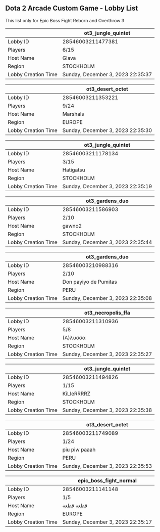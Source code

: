 ## Dota 2 Arcade Custom Game - Lobby List

This list only for Epic Boss Fight Reborn and Overthrow 3

|  | ot3_jungle_quintet |
| ------ | ------ |
| Lobby ID | 28546003211477381 |
| Players | 6/15 |
| Host Name | Glava |
| Region | STOCKHOLM |
| Lobby Creation Time | Sunday, December 3, 2023 22:35:37 |


|  | ot3_desert_octet |
| ------ | ------ |
| Lobby ID | 28546003211353221 |
| Players | 9/24 |
| Host Name | Marshals |
| Region | EUROPE |
| Lobby Creation Time | Sunday, December 3, 2023 22:35:30 |


|  | ot3_jungle_quintet |
| ------ | ------ |
| Lobby ID | 28546003211178134 |
| Players | 3/15 |
| Host Name | Hatigatsu |
| Region | STOCKHOLM |
| Lobby Creation Time | Sunday, December 3, 2023 22:35:19 |


|  | ot3_gardens_duo |
| ------ | ------ |
| Lobby ID | 28546003211586903 |
| Players | 2/10 |
| Host Name | gawno2 |
| Region | STOCKHOLM |
| Lobby Creation Time | Sunday, December 3, 2023 22:35:44 |


|  | ot3_gardens_duo |
| ------ | ------ |
| Lobby ID | 28546003210988316 |
| Players | 2/10 |
| Host Name | Don payiyo de Pumitas |
| Region | PERU |
| Lobby Creation Time | Sunday, December 3, 2023 22:35:08 |


|  | ot3_necropolis_ffa |
| ------ | ------ |
| Lobby ID | 28546003211310936 |
| Players | 5/8 |
| Host Name | (Α)λυσσα |
| Region | STOCKHOLM |
| Lobby Creation Time | Sunday, December 3, 2023 22:35:27 |


|  | ot3_jungle_quintet |
| ------ | ------ |
| Lobby ID | 28546003211494826 |
| Players | 1/15 |
| Host Name | KiLleRRRRZ |
| Region | STOCKHOLM |
| Lobby Creation Time | Sunday, December 3, 2023 22:35:38 |


|  | ot3_desert_octet |
| ------ | ------ |
| Lobby ID | 28546003211749089 |
| Players | 1/24 |
| Host Name | piu piw   paaah |
| Region | PERU |
| Lobby Creation Time | Sunday, December 3, 2023 22:35:53 |


|  | epic_boss_fight_normal |
| ------ | ------ |
| Lobby ID | 28546003211141148 |
| Players | 1/5 |
| Host Name | قطعة قطعة |
| Region | EUROPE |
| Lobby Creation Time | Sunday, December 3, 2023 22:35:17 |


